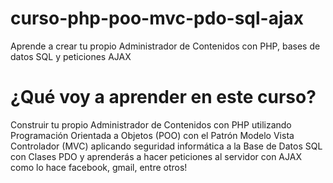 # curso-php-poo-mvc-pdo-sql-ajax
 Aprende a crear tu propio Administrador de Contenidos con PHP, bases de datos SQL y peticiones AJAX 

# ¿Qué voy a aprender en este curso?

Construir tu propio Administrador de Contenidos con PHP utilizando Programación Orientada a Objetos (POO) con el Patrón Modelo Vista Controlador (MVC) aplicando seguridad informática a la Base de Datos SQL con Clases PDO ​y aprenderás a hacer peticiones al servidor con AJAX como lo hace facebook, gmail, entre otros!
